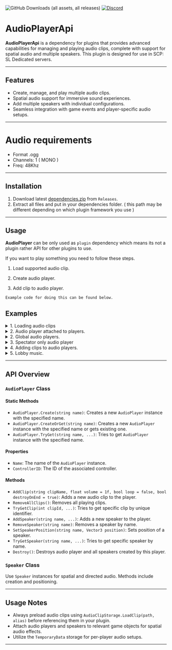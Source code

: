 ![GitHub Downloads (all assets, all releases)](https://img.shields.io/github/downloads/Killers0992/AudioPlayer/total?label=Downloads&labelColor=2e343e&color=00FFFF&style=for-the-badge)
[![Discord](https://img.shields.io/discord/1216429195232673964?label=Discord&labelColor=2e343e&color=00FFFF&style=for-the-badge)](https://discord.gg/czQCAsDMHa)
# AudioPlayerApi

**AudioPlayerApi** is a dependency for plugins that provides advanced capabilities for managing and playing audio clips, complete with support for spatial audio and multiple speakers. This plugin is designed for use in SCP: SL Dedicated servers.

---

## Features

- Create, manage, and play multiple audio clips.
- Spatial audio support for immersive sound experiences.
- Add multiple speakers with individual configurations.
- Seamless integration with game events and player-specific audio setups.

---

# Audio requirements

- Format .ogg
- Channels: 1 ( MONO )
- Freq: 48Khz

---

## Installation

1. Download latest [dependencies.zip](https://github.com/Killers0992/AudioPlayer/releases/latest/download/dependencies.zip) from ``Releases``.
2. Extract all files and put in your dependencies folder. ( this path may be different depending on which plugin framework you use )

---

## Usage

**AudioPlayer** can be only used as ``plugin`` dependency which means its not a plugin rather API for other plugins to use.

If you want to play something you need to follow these steps.

1. Load supported audio clip.

2. Create audio player.

3. Add clip to audio player.

``Example code for doing this can be found below.``

## Examples

<details>
<summary>
1. Loading audio clips
</summary>

```C#
// This method should be called when plugin loads.
public void OnPluginLoad()
{
    // Specify path for your ogg file and name it, this name will be used later for adding clips to audio players.
    //
    //  Make sure that ogg file is MONO and frequency is 48Khz 
    //
    AudioClipStorage.LoadClip("C:\\Users\\Kille\\Documents\\Serwer\\com.ogg", "shot");
}
```
</details>

<details>
<summary>2. Audio player attached to players.</summary>

```C#
// Creating audio player which is attached to player which means any added clip to this audio player will be directly at player position.
public void CreateForPlayer(Player player)
{
    AudioPlayer audioPlayer = AudioPlayer.CreateOrGet($"Player {player.Nickname}", onIntialCreation: (p) =>
    {        
        // Attach created audio player to player.
        p.transform.parent = player.GameObject.transform;

        // This created speaker will be in 3D space.
        Speaker speaker = p.AddSpeaker("Main", isSpatial: true, minDistance: 5f, maxDistance: 15f);

        // Attach created speaker to player.
        speaker.transform.parent = player.GameObject.transform;

        // Set local positino to zero to make sure that speaker is in player.
        speaker.transform.localPosition = Vector3.zero;
    });

    // As example we will add clip
    audioPlayer.AddClip("shot");
}

// Creates global audio player which everyone can hear from any location.
public void CreateGlobal()
{
    AudioPlayer audioPlayer = AudioPlayer.CreateOrGet($"Global AudioPlayer", onIntialCreation: (p) =>
    {
        // This created speaker will be in 2D space ( audio will be always playing directly on you not from specific location ) but make sure that max distance is set to some higher value.
        Speaker speaker = p.AddSpeaker("Main", isSpatial: false, maxDistance: 5000f);
    });

    audioPlayer.AddClip("shot");
}
```
</details>

<details>
<summary>2. Global audio players.</summary>

```C#
// Creates global audio player which everyone can hear from any location.
public void CreateGlobal()
{
    AudioPlayer audioPlayer = AudioPlayer.CreateOrGet($"Global AudioPlayer", onIntialCreation: (p) =>
    {
        // This created speaker will be in 2D space ( audio will be always playing directly on you not from specific location ) but make sure that max distance is set to some higher value.
        Speaker speaker = p.AddSpeaker("Main", isSpatial: false, maxDistance: 5000f);
    });

    audioPlayer.AddClip("shot");
}
```
</details>

<details>
<summary>3. Spectator only audio player</summary>

```C#
// Creates audio player which only spectators can hear.
public void CreateSpectatorOnly()
{
    AudioPlayer audioPlayer = AudioPlayer.CreateOrGet($"Spectator AudioPlayer", condition: (hub) =>
    {
        // Only players which have spectator role will hear this sound.
        return hub.roleManager.CurrentRole.RoleTypeId == PlayerRoles.RoleTypeId.Spectator;
    }
    , onIntialCreation: (p) =>
    {
        // This created speaker will be in 2D space ( audio will be always playing directly on you not from specific location ) but make sure that max distance is set to some higher value.
        Speaker speaker = p.AddSpeaker("Main", isSpatial: false, maxDistance: 5000f);
    });

    audioPlayer.AddClip("shot");
}
```
</details>

<details>
<summary>4. Adding clips to audio players.</summary>

```C#
// Adding clips to audio players by using their name.
public void AddClipOnAudioPlayer()
{
    // Tries to get audio player with name "Spectator AudioPlayer", you need to make sure that audio player is already created.
    if (!AudioPlayer.TryGet("Spectator AudioPlayer", out AudioPlayer audioPlayer))
        return;

    // Add shot clip and plays.
    audioPlayer.AddClip("shot");
}
```
</details>

<details>
<summary>5. Lobby music.</summary>

```C#
// Execute this method when plugin loads.
public void OnPluginLoad()
{
    AudioClipStorage.LoadClip("C:\\Users\\Kille\\Documents\\Serwer\\lobby_music.ogg", "lobby_music");
}

// Execute this method via events when server is waiting for players.
public void OnWaitingForPlayers()
{
    AudioPlayer lobbyPlayer = AudioPlayer.CreateOrGet("Lobby", onIntialCreation: (p) =>
    {
        p.AddSpeaker("Main", isSpatial: false, maxDistance: 5000f);
    });

    lobbyPlayer.AddClip("lobby_music", loop: true);
}

// Execute this method via events when server started round.
public void OnRoundStart()
{
    if (!AudioPlayer.TryGet("Lobby", out AudioPlayer lobbyPlayer))
        return;

    // Removes all playing clips.
    lobbyPlayer.RemoveAllClips();
}
```
</details>

---

## API Overview

### `AudioPlayer` Class

#### Static Methods

- `AudioPlayer.Create(string name)`: Creates a new `AudioPlayer` instance with the specified name.
- `AudioPlayer.CreateOrGet(string name)`: Creates a new `AudioPlayer` instance with the specified name or gets existing one.
- `AudioPlayer.TryGet(string name, ...)`: Tries to get `AudioPlayer` instance with the specified name.
  
#### Properties

- `Name`: The name of the `AudioPlayer` instance.
- `ControllerID`: The ID of the associated controller.

#### Methods

- `AddClip(string clipName, float volume = 1f, bool loop = false, bool destroyOnEnd = true)`: Adds a new audio clip to the player.
- `RemoveAllClips()`: Removes all playing clips.
- `TryGetClip(int clipId, ...)`: Tries to get specific clip by unique identifier.
- `AddSpeaker(string name, ...)`: Adds a new speaker to the player.
- `RemoveSpeaker(string name)`: Removes a speaker by name.
- `SetSpeakerPosition(string name, Vector3 position)`: Sets position of a speaker.
- `TryGetSpeaker(string name, ...)`: Tries to get specific speaker by name.
- `Destroy()`: Destroys audio player and all speakers created by this player.

### `Speaker` Class

Use `Speaker` instances for spatial and directed audio. Methods include creation and positioning.

---

## Usage Notes

- Always preload audio clips using `AudioClipStorage.LoadClip(path, alias)` before referencing them in your plugin.
- Attach audio players and speakers to relevant game objects for spatial audio effects.
- Utilize the `TemporaryData` storage for per-player audio setups.

---
